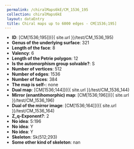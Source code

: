 ```yaml
--- 
 permalink: /chiralMaps6kE/CM_1536_195 
 collection: chiralMaps6kE
 layout: dataEntry
 title: Chiral maps up to 6000 edges - CM[1536;195]
---
```


- **ID**: [CM[1536;195]]({{ site.url }}/test/CM_1536_195)
- **Genus of the underlying surface**: 321
- **Length of the face**: 8
- **Valency**: 6
- **Length of the Petrie polygon**: 12
- **Is the automorphism group solvable?**: S
- **Number of vertices**: 512
- **Number of edges**: 1536
- **Number of faces**: 384
- **The map is self-**: none
- **Dual map**: [CM[1536;144]]({{ site.url }}/test/CM_1536_144)
- **Mirror (enantihomorphic) map**: [CM[1536;196]]({{ site.url }}/test/CM_1536_196)
- **Dual of the mirror image**: [CM[1536;164]]({{ site.url }}/test/CM_1536_164)
- **Z_q-Exponent?**: 2
- **No idea**:  5:196
- **No idea**: Y
- **No idea**: Y
- **Skeleton**: Sk(512;293)
- **Some other kind of skeleton**: nan
